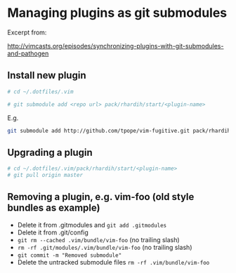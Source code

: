 # Managing plugins as git submodules

Excerpt from:

http://vimcasts.org/episodes/synchronizing-plugins-with-git-submodules-and-pathogen

## Install new plugin

```bash
# cd ~/.dotfiles/.vim

# git submodule add <repo url> pack/rhardih/start/<plugin-name>
```

E.g.

```bash
git submodule add http://github.com/tpope/vim-fugitive.git pack/rhardih/start/fugitive
```

## Upgrading a plugin

```bash
# cd ~/.dotfiles/.vim/pack/rhardih/start/<plugin-name>
# git pull origin master
```

## Removing a plugin, e.g. vim-foo (old style bundles as example)

- Delete it from .gitmodules and `git add .gitmodules`
- Delete it from .git/config
- `git rm --cached .vim/bundle/vim-foo` (no trailing slash)
- `rm -rf .git/modules/.vim/bundle/vim-foo` (no trailing slash)
- `git commit -m "Removed submodule"`
- Delete the untracked submodule files `rm -rf .vim/bundle/vim-foo`
